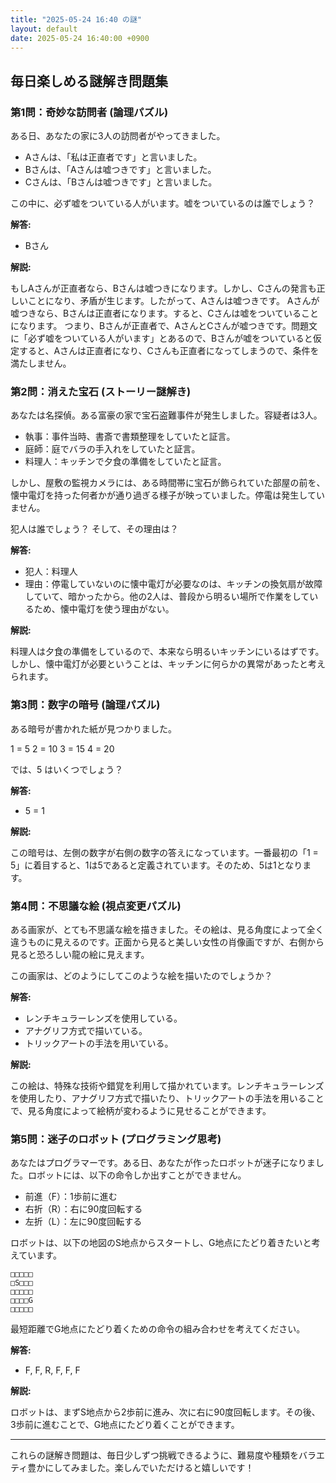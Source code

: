 ```yaml
---
title: "2025-05-24 16:40 の謎"
layout: default
date: 2025-05-24 16:40:00 +0900
---
```

## 毎日楽しめる謎解き問題集

### 第1問：奇妙な訪問者 (論理パズル)

ある日、あなたの家に3人の訪問者がやってきました。

*   Aさんは、「私は正直者です」と言いました。
*   Bさんは、「Aさんは嘘つきです」と言いました。
*   Cさんは、「Bさんは嘘つきです」と言いました。

この中に、必ず嘘をついている人がいます。嘘をついているのは誰でしょう？

**解答:**

*   Bさん

**解説:**

もしAさんが正直者なら、Bさんは嘘つきになります。しかし、Cさんの発言も正しいことになり、矛盾が生じます。したがって、Aさんは嘘つきです。
Aさんが嘘つきなら、Bさんは正直者になります。すると、Cさんは嘘をついていることになります。
つまり、Bさんが正直者で、AさんとCさんが嘘つきです。問題文に「必ず嘘をついている人がいます」とあるので、Bさんが嘘をついていると仮定すると、Aさんは正直者になり、Cさんも正直者になってしまうので、条件を満たしません。

### 第2問：消えた宝石 (ストーリー謎解き)

あなたは名探偵。ある富豪の家で宝石盗難事件が発生しました。容疑者は3人。

*   執事：事件当時、書斎で書類整理をしていたと証言。
*   庭師：庭でバラの手入れをしていたと証言。
*   料理人：キッチンで夕食の準備をしていたと証言。

しかし、屋敷の監視カメラには、ある時間帯に宝石が飾られていた部屋の前を、懐中電灯を持った何者かが通り過ぎる様子が映っていました。停電は発生していません。

犯人は誰でしょう？ そして、その理由は？

**解答:**

*   犯人：料理人
*   理由：停電していないのに懐中電灯が必要なのは、キッチンの換気扇が故障していて、暗かったから。他の2人は、普段から明るい場所で作業をしているため、懐中電灯を使う理由がない。

**解説:**

料理人は夕食の準備をしているので、本来なら明るいキッチンにいるはずです。しかし、懐中電灯が必要ということは、キッチンに何らかの異常があったと考えられます。

### 第3問：数字の暗号 (論理パズル)

ある暗号が書かれた紙が見つかりました。

1 = 5
2 = 10
3 = 15
4 = 20

では、5 はいくつでしょう？

**解答:**

*   5 = 1

**解説:**

この暗号は、左側の数字が右側の数字の答えになっています。一番最初の「1 = 5」に着目すると、1は5であると定義されています。そのため、5は1となります。

### 第4問：不思議な絵 (視点変更パズル)

ある画家が、とても不思議な絵を描きました。その絵は、見る角度によって全く違うものに見えるのです。正面から見ると美しい女性の肖像画ですが、右側から見ると恐ろしい龍の絵に見えます。

この画家は、どのようにしてこのような絵を描いたのでしょうか？

**解答:**

*   レンチキュラーレンズを使用している。
*   アナグリフ方式で描いている。
*   トリックアートの手法を用いている。

**解説:**

この絵は、特殊な技術や錯覚を利用して描かれています。レンチキュラーレンズを使用したり、アナグリフ方式で描いたり、トリックアートの手法を用いることで、見る角度によって絵柄が変わるように見せることができます。

### 第5問：迷子のロボット (プログラミング思考)

あなたはプログラマーです。ある日、あなたが作ったロボットが迷子になりました。ロボットには、以下の命令しか出すことができません。

*   前進（F）：1歩前に進む
*   右折（R）：右に90度回転する
*   左折（L）：左に90度回転する

ロボットは、以下の地図のS地点からスタートし、G地点にたどり着きたいと考えています。

```
□□□□□
□S□□□
□□□□□
□□□□G
□□□□□
```

最短距離でG地点にたどり着くための命令の組み合わせを考えてください。

**解答:**

*   F, F, R, F, F, F

**解説:**

ロボットは、まずS地点から2歩前に進み、次に右に90度回転します。その後、3歩前に進むことで、G地点にたどり着くことができます。

---

これらの謎解き問題は、毎日少しずつ挑戦できるように、難易度や種類をバラエティ豊かにしてみました。楽しんでいただけると嬉しいです！
